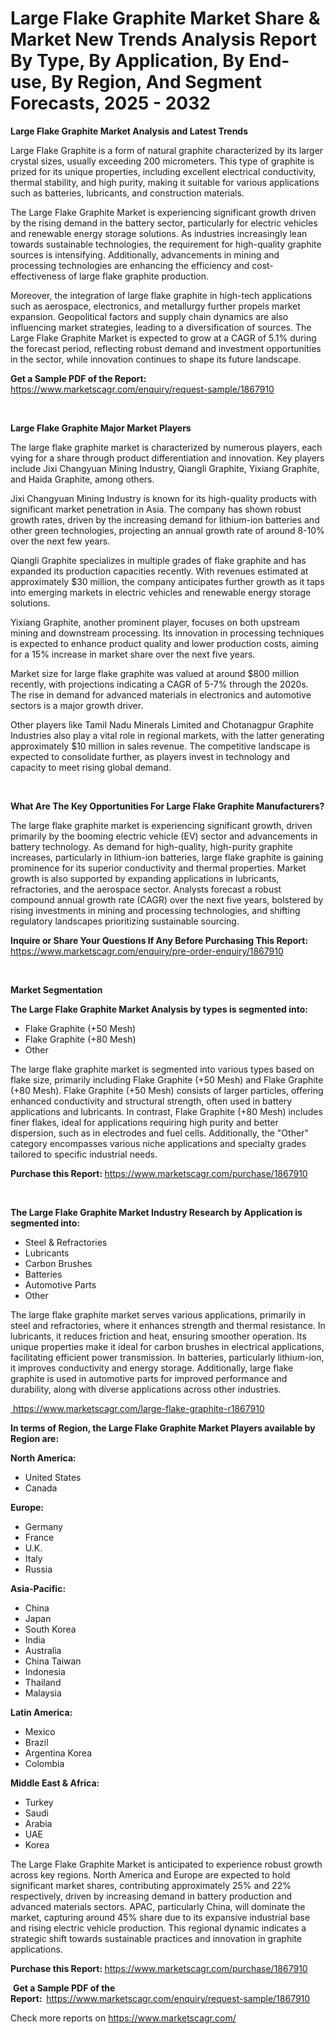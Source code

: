 <p><h1>Large Flake Graphite Market Share & Market New Trends Analysis Report By Type, By Application, By End-use, By Region, And Segment Forecasts, 2025 - 2032</h1></p><p><strong>Large Flake Graphite Market Analysis and Latest Trends</strong></p>
<p><p>Large Flake Graphite is a form of natural graphite characterized by its larger crystal sizes, usually exceeding 200 micrometers. This type of graphite is prized for its unique properties, including excellent electrical conductivity, thermal stability, and high purity, making it suitable for various applications such as batteries, lubricants, and construction materials.</p><p>The Large Flake Graphite Market is experiencing significant growth driven by the rising demand in the battery sector, particularly for electric vehicles and renewable energy storage solutions. As industries increasingly lean towards sustainable technologies, the requirement for high-quality graphite sources is intensifying. Additionally, advancements in mining and processing technologies are enhancing the efficiency and cost-effectiveness of large flake graphite production.</p><p>Moreover, the integration of large flake graphite in high-tech applications such as aerospace, electronics, and metallurgy further propels market expansion. Geopolitical factors and supply chain dynamics are also influencing market strategies, leading to a diversification of sources. The Large Flake Graphite Market is expected to grow at a CAGR of 5.1% during the forecast period, reflecting robust demand and investment opportunities in the sector, while innovation continues to shape its future landscape.</p></p>
<p><strong>Get a Sample PDF of the Report:&nbsp;</strong> <a href="https://www.marketscagr.com/enquiry/request-sample/1867910?utm_campaign=2566&utm_medium=2&utm_source=Github&utm_content=ia&utm_term=01042025&utm_id=large-flake-graphite">https://www.marketscagr.com/enquiry/request-sample/1867910</a></p>
<p>&nbsp;</p>
<p><strong>Large Flake Graphite Major Market Players</strong></p>
<p><p>The large flake graphite market is characterized by numerous players, each vying for a share through product differentiation and innovation. Key players include Jixi Changyuan Mining Industry, Qiangli Graphite, Yixiang Graphite, and Haida Graphite, among others.</p><p>Jixi Changyuan Mining Industry is known for its high-quality products with significant market penetration in Asia. The company has shown robust growth rates, driven by the increasing demand for lithium-ion batteries and other green technologies, projecting an annual growth rate of around 8-10% over the next few years.</p><p>Qiangli Graphite specializes in multiple grades of flake graphite and has expanded its production capacities recently. With revenues estimated at approximately $30 million, the company anticipates further growth as it taps into emerging markets in electric vehicles and renewable energy storage solutions.</p><p>Yixiang Graphite, another prominent player, focuses on both upstream mining and downstream processing. Its innovation in processing techniques is expected to enhance product quality and lower production costs, aiming for a 15% increase in market share over the next five years.</p><p>Market size for large flake graphite was valued at around $800 million recently, with projections indicating a CAGR of 5-7% through the 2020s. The rise in demand for advanced materials in electronics and automotive sectors is a major growth driver.</p><p>Other players like Tamil Nadu Minerals Limited and Chotanagpur Graphite Industries also play a vital role in regional markets, with the latter generating approximately $10 million in sales revenue. The competitive landscape is expected to consolidate further, as players invest in technology and capacity to meet rising global demand.</p></p>
<p>&nbsp;</p>
<p><strong>What Are The Key Opportunities For Large Flake Graphite Manufacturers?</strong></p>
<p><p>The large flake graphite market is experiencing significant growth, driven primarily by the booming electric vehicle (EV) sector and advancements in battery technology. As demand for high-quality, high-purity graphite increases, particularly in lithium-ion batteries, large flake graphite is gaining prominence for its superior conductivity and thermal properties. Market growth is also supported by expanding applications in lubricants, refractories, and the aerospace sector. Analysts forecast a robust compound annual growth rate (CAGR) over the next five years, bolstered by rising investments in mining and processing technologies, and shifting regulatory landscapes prioritizing sustainable sourcing.</p></p>
<p><strong>Inquire or Share Your Questions If Any Before Purchasing This Report:</strong> <a href="https://www.marketscagr.com/enquiry/pre-order-enquiry/1867910?utm_campaign=2566&utm_medium=2&utm_source=Github&utm_content=ia&utm_term=01042025&utm_id=large-flake-graphite">https://www.marketscagr.com/enquiry/pre-order-enquiry/1867910</a></p>
<p>&nbsp;</p>
<p><strong>Market Segmentation</strong></p>
<p><strong>The Large Flake Graphite Market Analysis by types is segmented into:</strong></p>
<p><ul><li>Flake Graphite (+50 Mesh)</li><li>Flake Graphite (+80 Mesh)</li><li>Other</li></ul></p>
<p><p>The large flake graphite market is segmented into various types based on flake size, primarily including Flake Graphite (+50 Mesh) and Flake Graphite (+80 Mesh). Flake Graphite (+50 Mesh) consists of larger particles, offering enhanced conductivity and structural strength, often used in battery applications and lubricants. In contrast, Flake Graphite (+80 Mesh) includes finer flakes, ideal for applications requiring high purity and better dispersion, such as in electrodes and fuel cells. Additionally, the "Other" category encompasses various niche applications and specialty grades tailored to specific industrial needs.</p></p>
<p><strong>Purchase this Report:&nbsp;</strong><a href="https://www.marketscagr.com/purchase/1867910?utm_campaign=2566&utm_medium=2&utm_source=Github&utm_content=ia&utm_term=01042025&utm_id=large-flake-graphite">https://www.marketscagr.com/purchase/1867910</a></p>
<p>&nbsp;</p>
<p><strong>The Large Flake Graphite Market Industry Research by Application is segmented into:</strong></p>
<p><ul><li>Steel & Refractories</li><li>Lubricants</li><li>Carbon Brushes</li><li>Batteries</li><li>Automotive Parts</li><li>Other</li></ul></p>
<p><p>The large flake graphite market serves various applications, primarily in steel and refractories, where it enhances strength and thermal resistance. In lubricants, it reduces friction and heat, ensuring smoother operation. Its unique properties make it ideal for carbon brushes in electrical applications, facilitating efficient power transmission. In batteries, particularly lithium-ion, it improves conductivity and energy storage. Additionally, large flake graphite is used in automotive parts for improved performance and durability, along with diverse applications across other industries.</p></p>
<p><a href="https://www.marketscagr.com/large-flake-graphite-r1867910?utm_campaign=2566&utm_medium=2&utm_source=Github&utm_content=ia&utm_term=01042025&utm_id=large-flake-graphite">&nbsp;https://www.marketscagr.com/large-flake-graphite-r1867910</a></p>
<p><strong>In terms of Region, the Large Flake Graphite Market Players available by Region are:</strong></p>
<p>
    <p> <strong> North America: </strong>
        <ul>
            <li>United States</li>
            <li>Canada</li>
        </ul>
        </p> 
    <p> <strong> Europe: </strong>
        <ul>
            <li>Germany</li>
            <li>France</li>
            <li>U.K.</li>
            <li>Italy</li>
            <li>Russia</li>
        </ul>
        </p> 
    <p> <strong> Asia-Pacific: </strong>
        <ul>
            <li>China</li>
            <li>Japan</li>
            <li>South Korea</li>
            <li>India</li>
            <li>Australia</li>
            <li>China Taiwan</li>
            <li>Indonesia</li>
            <li>Thailand</li>
            <li>Malaysia</li>
        </ul>
        </p> 
    <p> <strong> Latin America: </strong>
        <ul>
            <li>Mexico</li>
            <li>Brazil</li>
            <li>Argentina Korea</li>
            <li>Colombia</li>
        </ul>
        </p> 
    <p> <strong> Middle East & Africa: </strong>
        <ul>
            <li>Turkey</li>
            <li>Saudi</li>
            <li>Arabia</li>
            <li>UAE</li>
            <li>Korea</li>
        </ul>
    </p>
    </p>
<p><p>The Large Flake Graphite Market is anticipated to experience robust growth across key regions. North America and Europe are expected to hold significant market shares, contributing approximately 25% and 22% respectively, driven by increasing demand in battery production and advanced materials sectors. APAC, particularly China, will dominate the market, capturing around 45% share due to its expansive industrial base and rising electric vehicle production. This regional dynamic indicates a strategic shift towards sustainable practices and innovation in graphite applications.</p></p>
<p><strong>Purchase this Report: </strong><a href="https://www.marketscagr.com/purchase/1867910?utm_campaign=2566&utm_medium=2&utm_source=Github&utm_content=ia&utm_term=01042025&utm_id=large-flake-graphite">https://www.marketscagr.com/purchase/1867910</a></p>
<p>&nbsp;<strong>Get a Sample PDF of the Report:&nbsp;&nbsp;</strong><a href="https://www.marketscagr.com/enquiry/request-sample/1867910?utm_campaign=2566&utm_medium=2&utm_source=Github&utm_content=ia&utm_term=01042025&utm_id=large-flake-graphite">https://www.marketscagr.com/enquiry/request-sample/1867910</a></p>
<p><strong></strong></p>
<p>Check more reports on <a href="https://www.marketscagr.com/?utm_campaign=2566&utm_medium=2&utm_source=Github&utm_content=ia&utm_term=01042025&utm_id=large-flake-graphite">https://www.marketscagr.com/</a></p>